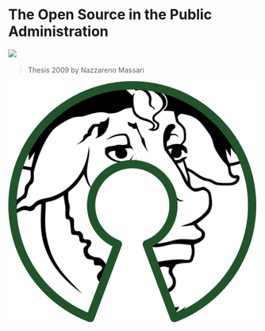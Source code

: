 # The Open Source in the Public Administration

[![](https://img.shields.io/badge/Donations-tallycoin-blue.svg)](https://tallyco.in/NazzMass/)

> Thesis 2009 by Nazzareno Massari

![](/assets/500px-free_software_and_open_source_software_composite_logo.svg.png)



